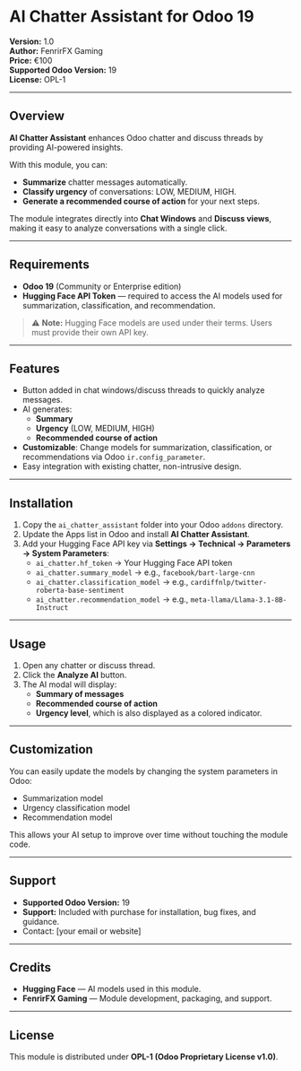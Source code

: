 # AI Chatter Assistant for Odoo 19

**Version:** 1.0  
**Author:** FenrirFX Gaming  
**Price:** €100  
**Supported Odoo Version:** 19  
**License:** OPL-1  

---

## Overview

**AI Chatter Assistant** enhances Odoo chatter and discuss threads by providing AI-powered insights.  

With this module, you can:

- **Summarize** chatter messages automatically.
- **Classify urgency** of conversations: LOW, MEDIUM, HIGH.
- **Generate a recommended course of action** for your next steps.

The module integrates directly into **Chat Windows** and **Discuss views**, making it easy to analyze conversations with a single click.

---

## Requirements

- **Odoo 19** (Community or Enterprise edition)  
- **Hugging Face API Token** — required to access the AI models used for summarization, classification, and recommendation.  

> ⚠️ **Note:** Hugging Face models are used under their terms. Users must provide their own API key.

---

## Features

- Button added in chat windows/discuss threads to quickly analyze messages.
- AI generates:
  - **Summary**
  - **Urgency** (LOW, MEDIUM, HIGH)
  - **Recommended course of action**
- **Customizable**: Change models for summarization, classification, or recommendations via Odoo `ir.config_parameter`.
- Easy integration with existing chatter, non-intrusive design.

---

## Installation

1. Copy the `ai_chatter_assistant` folder into your Odoo `addons` directory.  
2. Update the Apps list in Odoo and install **AI Chatter Assistant**.  
3. Add your Hugging Face API key via **Settings → Technical → Parameters → System Parameters**:  
   - `ai_chatter.hf_token` → Your Hugging Face API token  
   - `ai_chatter.summary_model` → e.g., `facebook/bart-large-cnn`  
   - `ai_chatter.classification_model` → e.g., `cardiffnlp/twitter-roberta-base-sentiment`  
   - `ai_chatter.recommendation_model` → e.g., `meta-llama/Llama-3.1-8B-Instruct`  

---

## Usage

1. Open any chatter or discuss thread.  
2. Click the **Analyze AI** button.  
3. The AI modal will display:  
   - **Summary of messages**  
   - **Recommended course of action**  
   - **Urgency level**, which is also displayed as a colored indicator.  

---

## Customization

You can easily update the models by changing the system parameters in Odoo:

- Summarization model
- Urgency classification model
- Recommendation model  

This allows your AI setup to improve over time without touching the module code.

---

## Support

- **Supported Odoo Version:** 19  
- **Support:** Included with purchase for installation, bug fixes, and guidance.  
- Contact: [your email or website]

---

## Credits

- **Hugging Face** — AI models used in this module.  
- **FenrirFX Gaming** — Module development, packaging, and support.

---

## License

This module is distributed under **OPL-1 (Odoo Proprietary License v1.0)**.
